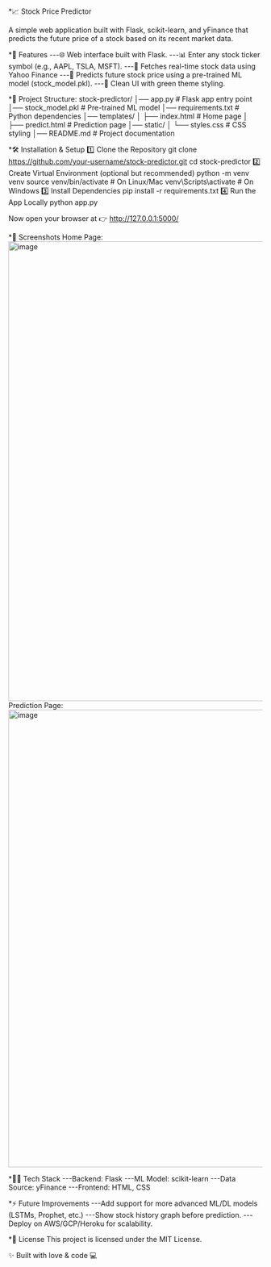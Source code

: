 *📈 Stock Price Predictor

A simple web application built with Flask, scikit-learn, and yFinance that predicts the future price of a stock based on its recent market data.



*🚀 Features
---🌐 Web interface built with Flask.
---📊 Enter any stock ticker symbol (e.g., AAPL, TSLA, MSFT).
---🔎 Fetches real-time stock data using Yahoo Finance
---🤖 Predicts future stock price using a pre-trained ML model (stock_model.pkl).
---🎨 Clean UI with green theme styling.



*📂 Project Structure:
stock-predictor/
│── app.py                # Flask app entry point
│── stock_model.pkl       # Pre-trained ML model
│── requirements.txt      # Python dependencies
│── templates/
│    ├── index.html       # Home page
│    ├── predict.html     # Prediction page
│── static/
│    └── styles.css       # CSS styling
│── README.md             # Project documentation



*🛠️ Installation & Setup
1️⃣ Clone the Repository
git clone https://github.com/your-username/stock-predictor.git
cd stock-predictor
2️⃣ Create Virtual Environment (optional but recommended)
python -m venv venv
source venv/bin/activate   # On Linux/Mac
venv\Scripts\activate      # On Windows
3️⃣ Install Dependencies
pip install -r requirements.txt
4️⃣ Run the App Locally
python app.py

Now open your browser at 👉 http://127.0.0.1:5000/




*📸 Screenshots
Home Page:
<img width="1911" height="912" alt="image" src="https://github.com/user-attachments/assets/ff115200-0245-4927-a919-e06265bd2905" />
Prediction Page:
<img width="1910" height="908" alt="image" src="https://github.com/user-attachments/assets/a22cdc57-d30f-4b80-a0da-f0d2e82973d3" />


*🧑‍💻 Tech Stack
---Backend: Flask
---ML Model: scikit-learn
---Data Source: yFinance
---Frontend: HTML, CSS



*⚡ Future Improvements
---Add support for more advanced ML/DL models (LSTMs, Prophet, etc.)
---Show stock history graph before prediction.
---Deploy on AWS/GCP/Heroku for scalability.



*📜 License
This project is licensed under the MIT License.

✨ Built with love & code 💻

